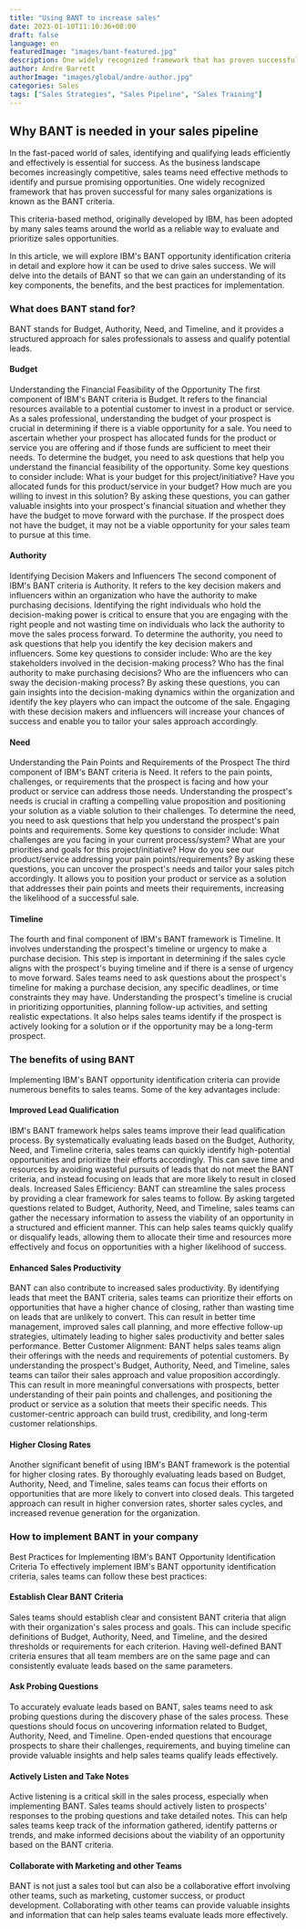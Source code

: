 ```yaml
---
title: "Using BANT to increase sales"
date: 2023-01-10T11:10:36+08:00
draft: false
language: en
featuredImage: "images/bant-featured.jpg"
description: One widely recognized framework that has proven successful for many sales organizations is known as the BANT criteria.
author: Andre Barrett
authorImage: "images/global/andre-author.jpg"
categories: Sales
tags: ["Sales Strategies", "Sales Pipeline", "Sales Training"]
---
```


## Why BANT is needed in your sales pipeline
In the fast-paced world of sales, identifying and qualifying leads efficiently and effectively is essential for success. As the business landscape becomes increasingly competitive, sales teams need effective methods to identify and pursue promising opportunities. One widely recognized framework that has proven successful for many sales organizations is known as the BANT criteria.

This criteria-based method, originally developed by IBM, has been adopted by many sales teams around the world as a reliable way to evaluate and prioritize sales opportunities.

In this article, we will explore IBM's BANT opportunity identification criteria in detail and explore how it can be used to drive sales success. We will delve into the details of BANT so that we can gain an understanding of its key components, the benefits, and the best practices for implementation.

### What does BANT stand for?
BANT stands for Budget, Authority, Need, and Timeline, and it provides a structured approach for sales professionals to assess and qualify potential leads.

#### Budget
Understanding the Financial Feasibility of the Opportunity
The first component of IBM's BANT criteria is Budget. It refers to the financial resources available to a potential customer to invest in a product or service. As a sales professional, understanding the budget of your prospect is crucial in determining if there is a viable opportunity for a sale. You need to ascertain whether your prospect has allocated funds for the product or service you are offering and if those funds are sufficient to meet their needs.
To determine the budget, you need to ask questions that help you understand the financial feasibility of the opportunity. Some key questions to consider include:
What is your budget for this project/initiative?
Have you allocated funds for this product/service in your budget?
How much are you willing to invest in this solution?
By asking these questions, you can gather valuable insights into your prospect's financial situation and whether they have the budget to move forward with the purchase. If the prospect does not have the budget, it may not be a viable opportunity for your sales team to pursue at this time.

#### Authority
Identifying Decision Makers and Influencers
The second component of IBM's BANT criteria is Authority. It refers to the key decision makers and influencers within an organization who have the authority to make purchasing decisions. Identifying the right individuals who hold the decision-making power is critical to ensure that you are engaging with the right people and not wasting time on individuals who lack the authority to move the sales process forward.
To determine the authority, you need to ask questions that help you identify the key decision makers and influencers. Some key questions to consider include:
Who are the key stakeholders involved in the decision-making process?
Who has the final authority to make purchasing decisions?
Who are the influencers who can sway the decision-making process?
By asking these questions, you can gain insights into the decision-making dynamics within the organization and identify the key players who can impact the outcome of the sale. Engaging with these decision makers and influencers will increase your chances of success and enable you to tailor your sales approach accordingly.

#### Need
Understanding the Pain Points and Requirements of the Prospect
The third component of IBM's BANT criteria is Need. It refers to the pain points, challenges, or requirements that the prospect is facing and how your product or service can address those needs. Understanding the prospect's needs is crucial in crafting a compelling value proposition and positioning your solution as a viable solution to their challenges.
To determine the need, you need to ask questions that help you understand the prospect's pain points and requirements. Some key questions to consider include:
What challenges are you facing in your current process/system?
What are your priorities and goals for this project/initiative?
How do you see our product/service addressing your pain points/requirements?
By asking these questions, you can uncover the prospect's needs and tailor your sales pitch accordingly. It allows you to position your product or service as a solution that addresses their pain points and meets their requirements, increasing the likelihood of a successful sale.

#### Timeline
The fourth and final component of IBM's BANT framework is Timeline. It involves understanding the prospect's timeline or urgency to make a purchase decision. This step is important in determining if the sales cycle aligns with the prospect's buying timeline and if there is a sense of urgency to move forward.
Sales teams need to ask questions about the prospect's timeline for making a purchase decision, any specific deadlines, or time constraints they may have. Understanding the prospect's timeline is crucial in prioritizing opportunities, planning follow-up activities, and setting realistic expectations. It also helps sales teams identify if the prospect is actively looking for a solution or if the opportunity may be a long-term prospect.

### The benefits of using BANT
Implementing IBM's BANT opportunity identification criteria can provide numerous benefits to sales teams. Some of the key advantages include:

#### Improved Lead Qualification
IBM's BANT framework helps sales teams improve their lead qualification process. By systematically evaluating leads based on the Budget, Authority, Need, and Timeline criteria, sales teams can quickly identify high-potential opportunities and prioritize their efforts accordingly. This can save time and resources by avoiding wasteful pursuits of leads that do not meet the BANT criteria, and instead focusing on leads that are more likely to result in closed deals.
Increased Sales Efficiency: BANT can streamline the sales process by providing a clear framework for sales teams to follow. By asking targeted questions related to Budget, Authority, Need, and Timeline, sales teams can gather the necessary information to assess the viability of an opportunity in a structured and efficient manner. This can help sales teams quickly qualify or disqualify leads, allowing them to allocate their time and resources more effectively and focus on opportunities with a higher likelihood of success.

#### Enhanced Sales Productivity
BANT can also contribute to increased sales productivity. By identifying leads that meet the BANT criteria, sales teams can prioritize their efforts on opportunities that have a higher chance of closing, rather than wasting time on leads that are unlikely to convert. This can result in better time management, improved sales call planning, and more effective follow-up strategies, ultimately leading to higher sales productivity and better sales performance.
Better Customer Alignment: BANT helps sales teams align their offerings with the needs and requirements of potential customers. By understanding the prospect's Budget, Authority, Need, and Timeline, sales teams can tailor their sales approach and value proposition accordingly. This can result in more meaningful conversations with prospects, better understanding of their pain points and challenges, and positioning the product or service as a solution that meets their specific needs. This customer-centric approach can build trust, credibility, and long-term customer relationships.

#### Higher Closing Rates
Another significant benefit of using IBM's BANT framework is the potential for higher closing rates. By thoroughly evaluating leads based on Budget, Authority, Need, and Timeline, sales teams can focus their efforts on opportunities that are more likely to convert into closed deals. This targeted approach can result in higher conversion rates, shorter sales cycles, and increased revenue generation for the organization.

### How to implement BANT in your company
Best Practices for Implementing IBM's BANT Opportunity Identification Criteria
To effectively implement IBM's BANT opportunity identification criteria, sales teams can follow these best practices:

#### Establish Clear BANT Criteria
Sales teams should establish clear and consistent BANT criteria that align with their organization's sales process and goals. This can include specific definitions of Budget, Authority, Need, and Timeline, and the desired thresholds or requirements for each criterion. Having well-defined BANT criteria ensures that all team members are on the same page and can consistently evaluate leads based on the same parameters.

#### Ask Probing Questions
To accurately evaluate leads based on BANT, sales teams need to ask probing questions during the discovery phase of the sales process. These questions should focus on uncovering information related to Budget, Authority, Need, and Timeline. Open-ended questions that encourage prospects to share their challenges, requirements, and buying timeline can provide valuable insights and help sales teams qualify leads effectively.

#### Actively Listen and Take Notes
Active listening is a critical skill in the sales process, especially when implementing BANT. Sales teams should actively listen to prospects' responses to the probing questions and take detailed notes. This can help sales teams keep track of the information gathered, identify patterns or trends, and make informed decisions about the viability of an opportunity based on the BANT criteria.

#### Collaborate with Marketing and other Teams
BANT is not just a sales tool but can also be a collaborative effort involving other teams, such as marketing, customer success, or product development. Collaborating with other teams can provide valuable insights and information that can help sales teams evaluate leads more effectively.
